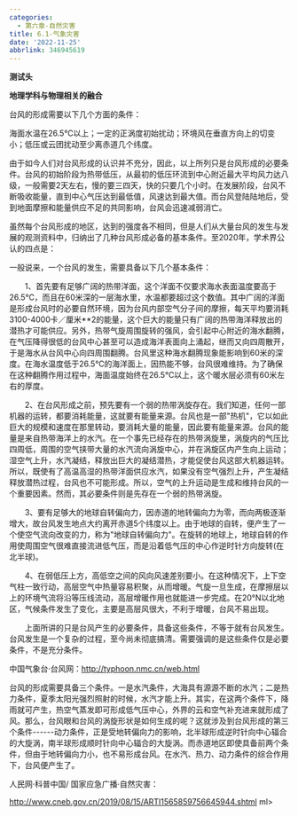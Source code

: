 ```yaml
---
categories:
  - 第六章-自然灾害
title: 6.1-气象灾害
date: '2022-11-25'
abbrlink: 346945619
---
```

**测试头**

**地理学科与物理相关的融合**

台风的形成需要以下几个方面的条件：

海面水温在26.5℃以上；一定的正涡度初始扰动；环境风在垂直方向上的切变小；低压或云团扰动至少离赤道几个纬度。

由于如今人们对台风形成的认识并不充分，因此，以上所列只是台风形成的必要条件。台风的初始阶段为热带低压，从最初的低压环流到中心附近最大平均风力达八级，一般需要2天左右，慢的要三四天，快的只要几个小时。在发展阶段，台风不断吸收能量，直到中心气压达到最低值，风速达到最大值。而台风登陆陆地后，受到地面摩擦和能量供应不足的共同影响，台风会迅速减弱消亡。

虽然每个台风形成的地区，达到的强度各不相同，但是人们从大量台风的发生与发展的观测资料中，归纳出了几种台风形成必备的基本条件。至2020年，学术界公认的四点是：

一般说来，一个台风的发生，需要具备以下几个基本条件：

　　1、首先要有足够广阔的热带洋面，这个洋面不仅要求海水表面温度要高于26.5℃，而且在60米深的一层海水里，水温都要超过这个数值。其中广阔的洋面是形成台风时的必要自然环境，因为台风内部空气分子间的摩擦，每天平均要消耗3100-4000卡／厘米\*\*2的能量，这个巨大的能量只有广阔的热带海洋释放出的潜热才可能供应。另外，热带气旋周围旋转的强风，会引起中心附近的海水翻腾，在气压降得很低的台风中心甚至可以造成海洋表面向上涌起，继而又向四周散开，于是海水从台风中心向四周围翻腾。台风里这种海水翻腾现象能影响到60米的深度。在海水温度低于26.5℃的海洋面上，因热能不够，台风很难维持。为了确保在这种翻腾作用过程中，海面温度始终在26.5℃以上，这个暖水层必须有60米左右的厚度。

　　2、在台风形成之前，预先要有一个弱的热带涡旋存在。我们知道，任何一部机器的运转，都要消耗能量，这就要有能量来源。台风也是一部"热机"，它以如此巨大的规模和速度在那里转动，要消耗大量的能量，因此要有能量来源。台风的能量是来自热带海洋上的水汽。在一个事先已经存在的热带涡旋里，涡旋内的气压比四周低，周围的空气挟带大量的水汽流向涡旋中心，并在涡旋区内产生向上运动；湿空气上升，水汽凝结，释放出巨大的凝结潜热，才能促使台风这部大机器运转。所以，既使有了高温高湿的热带洋面供应水汽，如果没有空气强烈上升，产生凝结释放潜热过程，台风也不可能形成。所以，空气的上升运动是生成和维持台风的一个重要因素。然而，其必要条件则是先存在一个弱的热带涡旋。

　　3、要有足够大的地球自转偏向力，因赤道的地转偏向力为零，而向两极逐渐增大，故台风发生地点大约离开赤道5个纬度以上。由于地球的自转，便产生了一个使空气流向改变的力，称为"地球自转偏向力"。在旋转的地球上，地球自转的作用使周围空气很难直接流进低气压，而是沿着低气压的中心作逆时针方向旋转(在北半球)。

　　4、在弱低压上方，高低空之间的风向风速差别要小。在这种情况下，上下空气柱一致行动，高层空气中热量容易积聚，从而增暖。气旋一旦生成，在摩擦层以上的环境气流将沿等压线流动，高层增暖作用也就能进一步完成。在20°N以北地区，气候条件发生了变化，主要是高层风很大，不利于增暖，台风不易出现。

　　上面所讲的只是台风产生的必要条件，具备这些条件，不等于就有台风发生。台风发生是一个复杂的过程，至今尚未彻底搞清。需要强调的是这些条件仅是必要条件，不是充分条件。

中国气象台·台风网：<http://typhoon.nmc.cn/web.html>

台风的形成需要具备三个条件。一是水汽条件，大海具有源源不断的水汽；二是热力条件，夏季太阳光强烈照射的时候，水汽才能上升。其实，在这两个条件下，降雨就可产生，热空气蒸发即可形成低气压中心，外界的云和空气补充进来就形成了风。那么，台风眼和台风的涡旋形状是如何生成的呢？这就涉及到台风形成的第三个条件------动力条件，正是受地转偏向力的影响，北半球形成逆时针向中心辐合的大旋涡，南半球形成顺时针向中心辐合的大旋涡。而赤道地区即使具备前两个条件，但由于地转偏向力小，也不易形成台风。在水汽、热力、动力条件的综合作用下，台风便产生了。

人民网·科普中国/ 国家应急广播·自然灾害：

<http://www.cneb.gov.cn/2019/08/15/ARTI1565859756645944.shtml>
ml>
